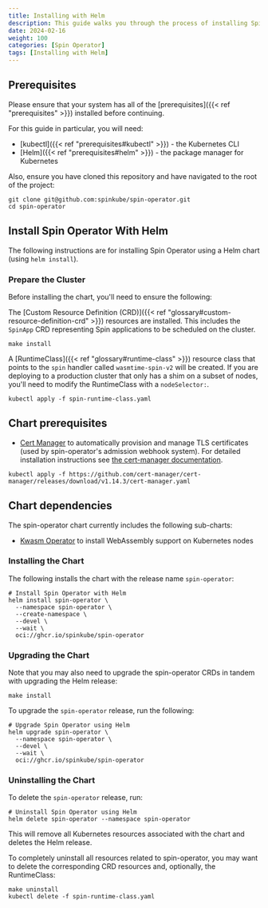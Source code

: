 ```yaml
---
title: Installing with Helm
description: This guide walks you through the process of installing Spin Operator using [Helm](https://helm.sh).
date: 2024-02-16
weight: 100
categories: [Spin Operator]
tags: [Installing with Helm]
---
```


## Prerequisites

Please ensure that your system has all of the [prerequisites]({{< ref "prerequisites" >}}) installed before continuing.

For this guide in particular, you will need:

- [kubectl]({{< ref "prerequisites#kubectl" >}}) - the Kubernetes CLI
- [Helm]({{< ref "prerequisites#helm" >}}) - the package manager for Kubernetes

<!-- NOTE: remove this prerequisite when the runtime-class and CRDs can be applied from their release artifacts, i.e. when repo and release are public -->

Also, ensure you have cloned this repository and have navigated to the root of the project:

```console
git clone git@github.com:spinkube/spin-operator.git
cd spin-operator
```

## Install Spin Operator With Helm

The following instructions are for installing Spin Operator using a Helm chart (using `helm install`).

### Prepare the Cluster

Before installing the chart, you'll need to ensure the following:

The [Custom Resource Definition (CRD)]({{< ref "glossary#custom-resource-definition-crd" >}}) resources are installed. This includes the `SpinApp` CRD representing Spin applications to be scheduled on the cluster.

<!-- TODO: replace with e.g. 'kubectl apply -f https://github.com/spinkube/spin-operator/releases/download/v0.1.0-rc.1/spin-operator.crds.yaml' -->

```console
make install
```

A [RuntimeClass]({{< ref "glossary#runtime-class" >}}) resource class that
points to the `spin` handler called `wasmtime-spin-v2` will be created. If you
are deploying to a production cluster that only has a shim on a subset of nodes,
you'll need to modify the RuntimeClass with a `nodeSelector:`.

<!-- TODO: replace with e.g. 'kubectl apply -f https://github.com/spinkube/spin-operator/releases/download/v0.1.0-rc.1/spin-operator.runtime-class.yaml' -->

```console
kubectl apply -f spin-runtime-class.yaml
```

## Chart prerequisites

- [Cert Manager](https://github.com/cert-manager/cert-manager) to automatically provision and manage TLS certificates (used by spin-operator's admission webhook system). For detailed installation instructions see [the cert-manager documentation](https://cert-manager.io/docs/installation/).

```console
kubectl apply -f https://github.com/cert-manager/cert-manager/releases/download/v1.14.3/cert-manager.yaml
```

## Chart dependencies

The spin-operator chart currently includes the following sub-charts:

- [Kwasm Operator](https://github.com/kwasm/kwasm-operator) to install WebAssembly support on Kubernetes nodes

### Installing the Chart

The following installs the chart with the release name `spin-operator`:

<!-- TODO: remove '--devel' flag once we have our first non-prerelease chart available, e.g. when v0.1.0 of this project is released and public -->

```shell
# Install Spin Operator with Helm
helm install spin-operator \
  --namespace spin-operator \
  --create-namespace \
  --devel \
  --wait \
  oci://ghcr.io/spinkube/spin-operator
```

### Upgrading the Chart

Note that you may also need to upgrade the spin-operator CRDs in tandem with upgrading the Helm release:

<!-- TODO: replace with e.g. 'kubectl apply -f https://github.com/spinkube/spin-operator/releases/download/v0.1.0-rc.1/spin-operator.crds.yaml' -->

```
make install
```

To upgrade the `spin-operator` release, run the following:

<!-- TODO: remove '--devel' flag once we have our first non-prerelease chart available, e.g. when v0.1.0 of this project is released and public -->

```shell
# Upgrade Spin Operator using Helm
helm upgrade spin-operator \
  --namespace spin-operator \
  --devel \
  --wait \
  oci://ghcr.io/spinkube/spin-operator
```

### Uninstalling the Chart

To delete the `spin-operator` release, run:

```shell
# Uninstall Spin Operator using Helm
helm delete spin-operator --namespace spin-operator
```

This will remove all Kubernetes resources associated with the chart and deletes the Helm release.

To completely uninstall all resources related to spin-operator, you may want to delete the corresponding CRD resources and, optionally, the RuntimeClass:

<!-- TODO: replace with:
```console
kubectl delete -f https://github.com/spinkube/spin-operator/releases/download/v0.1.0-rc.1/spin-operator.crds.yaml

kubectl delete -f https://github.com/spinkube/spin-operator/releases/download/v0.1.0-rc.1/spin-operator.runtime-class.yaml
```
-->

```console
make uninstall
kubectl delete -f spin-runtime-class.yaml
```

<!-- TODO: list out configuration options? -->

